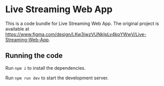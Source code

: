
  # Live Streaming Web App

  This is a code bundle for Live Streaming Web App. The original project is available at https://www.figma.com/design/LKw3iwzVUNkIpLv4kqYWwV/Live-Streaming-Web-App.

  ## Running the code

  Run `npm i` to install the dependencies.

  Run `npm run dev` to start the development server.
  